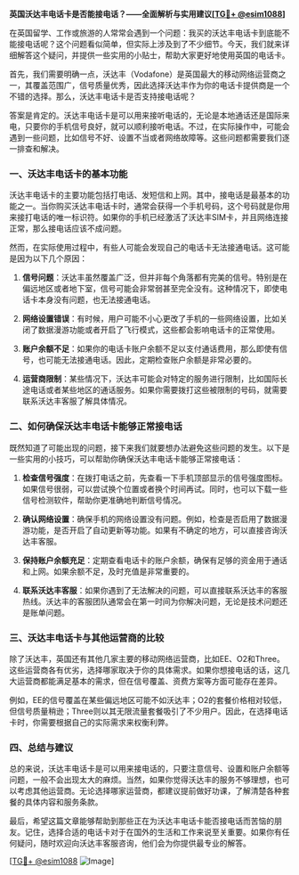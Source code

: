 **英国沃达丰电话卡是否能接电话？——全面解析与实用建议[[TG💪+ @esim1088](https://t.me/s/esim1088)]**

在英国留学、工作或旅游的人常常会遇到一个问题：我买的沃达丰电话卡到底能不能接电话呢？这个问题看似简单，但实际上涉及到了不少细节。今天，我们就来详细解答这个疑问，并提供一些实用的小贴士，帮助大家更好地使用英国的电话卡。

首先，我们需要明确一点，沃达丰（Vodafone）是英国最大的移动网络运营商之一，其覆盖范围广，信号质量优秀，因此选择沃达丰作为你的电话卡提供商是一个不错的选择。那么，沃达丰电话卡是否支持接电话呢？

答案是肯定的。沃达丰电话卡是可以用来接听电话的，无论是本地通话还是国际来电，只要你的手机信号良好，就可以顺利接听电话。不过，在实际操作中，可能会遇到一些问题，比如信号不好、设置不当或者网络故障等。这些问题都需要我们逐一排查和解决。

### 一、沃达丰电话卡的基本功能

沃达丰电话卡的主要功能包括打电话、发短信和上网。其中，接电话是最基本的功能之一。当你购买沃达丰电话卡时，通常会获得一个手机号码，这个号码就是你用来接打电话的唯一标识符。如果你的手机已经激活了沃达丰SIM卡，并且网络连接正常，那么接电话应该不成问题。

然而，在实际使用过程中，有些人可能会发现自己的电话卡无法接通电话。这可能是因为以下几个原因：

1. **信号问题**：沃达丰虽然覆盖广泛，但并非每个角落都有完美的信号。特别是在偏远地区或者地下室，信号可能会非常弱甚至完全没有。这种情况下，即使电话卡本身没有问题，也无法接通电话。
   
2. **网络设置错误**：有时候，用户可能不小心更改了手机的一些网络设置，比如关闭了数据漫游功能或者开启了飞行模式，这些都会影响电话卡的正常使用。

3. **账户余额不足**：如果你的电话卡账户余额不足以支付通话费用，那么即使有信号，也可能无法接通电话。因此，定期检查账户余额是非常必要的。

4. **运营商限制**：某些情况下，沃达丰可能会对特定的服务进行限制，比如国际长途电话或者某些地区的通话服务。如果你需要拨打这些被限制的号码，就需要联系沃达丰客服了解具体情况。

### 二、如何确保沃达丰电话卡能够正常接电话

既然知道了可能出现的问题，接下来我们就要想办法避免这些问题的发生。以下是一些实用的小技巧，可以帮助你确保沃达丰电话卡能够正常接电话：

1. **检查信号强度**：在拨打电话之前，先查看一下手机顶部显示的信号强度图标。如果信号很弱，可以尝试换个位置或者换个时间再试。同时，也可以下载一些信号检测软件，帮助你更准确地判断信号情况。

2. **确认网络设置**：确保手机的网络设置没有问题。例如，检查是否启用了数据漫游功能，是否开启了自动更新等功能。如果有不确定的地方，可以直接咨询沃达丰客服。

3. **保持账户余额充足**：定期查看电话卡的账户余额，确保有足够的资金用于通话和上网。如果余额不足，及时充值是非常重要的。

4. **联系沃达丰客服**：如果你遇到了无法解决的问题，可以直接联系沃达丰的客服热线。沃达丰的客服团队通常会在第一时间为你解决问题，无论是技术问题还是账单问题。

### 三、沃达丰电话卡与其他运营商的比较

除了沃达丰，英国还有其他几家主要的移动网络运营商，比如EE、O2和Three。这些运营商各有优劣，选择哪家取决于你的具体需求。如果你想接电话的话，这几大运营商都能满足基本的需求，但在信号覆盖、资费方案等方面可能存在差异。

例如，EE的信号覆盖在某些偏远地区可能不如沃达丰；O2的套餐价格相对较低，但信号质量稍逊；Three则以其无限流量套餐吸引了不少用户。因此，在选择电话卡时，你需要根据自己的实际需求来权衡利弊。

### 四、总结与建议

总的来说，沃达丰电话卡是可以用来接电话的，只要注意信号、设置和账户余额等问题，一般不会出现太大的麻烦。当然，如果你觉得沃达丰的服务不够理想，也可以考虑其他运营商。无论选择哪家运营商，都建议提前做好功课，了解清楚各种套餐的具体内容和服务条款。

最后，希望这篇文章能够帮助到那些正在为沃达丰电话卡能否接电话而苦恼的朋友。记住，选择合适的电话卡对于在国外的生活和工作来说至关重要。如果你有任何疑问，随时欢迎向沃达丰客服咨询，他们会为你提供最专业的解答。

[[TG💪+ @esim1088](https://t.me/s/esim1088) ![Image](https://i.postimg.cc/4NQfJmqS/Snipaste-2025-05-13-00-14-12.png)]